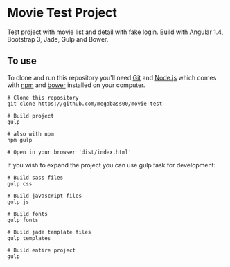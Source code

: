 # Movie Test Project

Test project with movie list and detail with fake login. Build with Angular 1.4, Bootstrap 3, Jade, Gulp and Bower.

## To use

To clone and run this repository you'll need [Git](https://git-scm.com) and [Node.js](https://nodejs.org/en/download/) which comes with [npm](http://npmjs.com) and [bower](https://bower.io/) installed on your computer. 
~~~~
# Clone this repository
git clone https://github.com/megabass00/movie-test

# Build project
gulp

# also with npm
npm gulp

# Open in your browser 'dist/index.html'
~~~~

If you wish to expand the project you can use gulp task for development:
~~~~
# Build sass files
gulp css

# Build javascript files
gulp js

# Build fonts
gulp fonts

# Build jade template files
gulp templates

# Build entire project
gulp
~~~~
